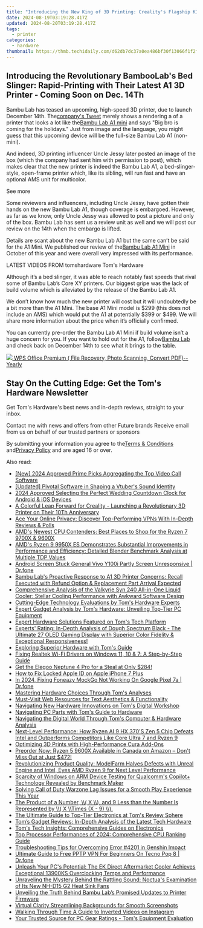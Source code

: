 ```yaml
---
title: "Introducing the New King of 3D Printing: Creality's Flagship K1C – Reveal All About Its Launch, Price and Specs"
date: 2024-08-19T03:19:28.417Z
updated: 2024-08-20T03:19:28.417Z
tags:
  - printer
categories:
  - hardware
thumbnail: https://thmb.techidaily.com/d62db7dc37a0ea486bf30f13066f1f2f1060eddc2d95bbca5778077eceeabf38.jpg
---
```


## Introducing the Revolutionary BambooLab's Bed Slinger: Rapid-Printing with Their Latest A1 3D Printer - Coming Soon on Dec. 14Th

Bambu Lab has teased an upcoming, high-speed 3D printer, due to launch December 14th. The[company's Tweet](https://twitter.com/BambulabGlobal/status/1732761907700855137) merely shows a rendering a of a printer that looks a lot like the[Bambu Lab A1 mini](https://www.tomshardware.com/reviews/bambu-lab-a1-mini) and says "Big bro is coming for the holidays." Just from image and the language, you might guess that this upcoming device will be the full-size Bambu Lab A1 (non-mini).

 And indeed, 3D printing influencer Uncle Jessy later posted an image of the box (which the company had sent him with permission to post), which makes clear that the new printer is indeed the Bambu Lab A1, a bed-slinger-style, open-frame printer which, like its sibling, will run fast and have an optional AMS unit for multicolor.

 See more

 Some reviewers and influencers, including Uncle Jessy, have gotten their hands on the new Bambu Lab A1, though coverage is embargoed. However, as far as we know, only Uncle Jessy was allowed to post a picture and only of the box. Bambu Lab has sent us a review unit as well and we will post our review on the 14th when the embargo is lifted.

 Details are scant about the new Bambu Lab A1 but the same can’t be said for the A1 Mini. We published our review of the[Bambu Lab A1 Mini](https://www.tomshardware.com/reviews/bambu-lab-a1-mini) in October of this year and were overall very impressed with its performance.

 LATEST VIDEOS FROM tomshardware Tom's Hardware

 Although it’s a bed slinger, it was able to reach notably fast speeds that rival some of Bambu Lab’s Core XY printers. Our biggest gripe was the lack of build volume which is alleviated by the release of the Bambu Lab A1.

 We don’t know how much the new printer will cost but it will undoubtedly be a bit more than the A1 Mini. The base A1 Mini model is $299 (this does not include an AMS) which would put the A1 at potentially $399 or $499\. We will share more information about the price when it’s officially confirmed.

 You can currently pre-order the Bambu Lab A1 Mini if build volume isn’t a huge concern for you. If you want to hold out for the A1, follow[Bambu Lab](https://shareasale.com/r.cfm?b=2282157&u=4338022&m=138211&afftrack=techidaily&urllink=https%3A%2F%2Fukaidot.sjv.io%2Fdaqnoj) and check back on December 14th to see what it brings to the table.

<!-- affiliate ads begin -->
<a href="https://secure.2checkout.com/order/checkout.php?PRODS=38729081&QTY=1&AFFILIATE=108875&CART=1"><img src="https://website-prod.cache.wpscdn.com/img/wps-office-pdf-editor-1x.890dbda.png" border="0">
WPS Office Premium ( File Recovery, Photo Scanning, Convert PDF)--Yearly</a>
<!-- affiliate ads end -->
## Stay On the Cutting Edge: Get the Tom's Hardware Newsletter

 Get Tom's Hardware's best news and in-depth reviews, straight to your inbox.

 Contact me with news and offers from other Future brands  Receive email from us on behalf of our trusted partners or sponsors

 By submitting your information you agree to the[Terms & Conditions](https://futureplc.com/terms-conditions/) and[Privacy Policy](https://futureplc.com/privacy-policy/) and are aged 16 or over.

<ins class="adsbygoogle"
     style="display:block"
     data-ad-format="autorelaxed"
     data-ad-client="ca-pub-7571918770474297"
     data-ad-slot="1223367746"></ins>



<ins class="adsbygoogle"
     style="display:block"
     data-ad-client="ca-pub-7571918770474297"
     data-ad-slot="8358498916"
     data-ad-format="auto"
     data-full-width-responsive="true"></ins>

<span class="atpl-alsoreadstyle">Also read:</span>
<div><ul>
<li><a href="https://digital-screen-recording.techidaily.com/new-2024-approved-prime-picks-aggregating-the-top-video-call-software/"><u>[New] 2024 Approved  Prime Picks  Aggregating the Top Video Call Software</u></a></li>
<li><a href="https://extra-approaches.techidaily.com/updated-pivotal-software-in-shaping-a-vtubers-sound-identity/"><u>[Updated] Pivotal Software in Shaping a Vtuber's Sound Identity</u></a></li>
<li><a href="https://extra-approaches.techidaily.com/2024-approved-selecting-the-perfect-wedding-countdown-clock-for-android-and-ios-devices/"><u>2024 Approved  Selecting the Perfect Wedding Countdown Clock for Android & iOS Devices</u></a></li>
<li><a href="https://hardware-tips.techidaily.com/a-colorful-leap-forward-for-creality-launching-a-revolutionary-3d-printer-on-their-10th-anniversary/"><u>A Colorful Leap Forward for Creality - Launching a Revolutionary 3D Printer on Their 10Th Anniversary</u></a></li>
<li><a href="https://hardware-tips.techidaily.com/ace-your-online-privacy-discover-top-performing-vpns-with-in-depth-reviews-and-polls/"><u>Ace Your Online Privacy: Discover Top-Performing VPNs With In-Depth Reviews & Polls</u></a></li>
<li><a href="https://hardware-tips.techidaily.com/amds-newest-cpu-contenders-best-places-to-shop-for-the-ryzen-7-9700x-and-9600x/"><u>AMD's Newest CPU Contenders: Best Places to Shop for the Ryzen 7 9700X & 9600X</u></a></li>
<li><a href="https://hardware-tips.techidaily.com/amds-ryzen-9-9950x-es-demonstrates-substantial-improvements-in-performance-and-efficiency-detailed-blender-benchmark-analysis-at-multiple-tdp-values/"><u>AMD's Ryzen 9 9950X ES Demonstrates Substantial Improvements in Performance and Efficiency: Detailed Blender Benchmark Analysis at Multiple TDP Values</u></a></li>
<li><a href="https://howto.techidaily.com/android-screen-stuck-general-vivo-y100i-partly-screen-unresponsive-drfone-by-drfone-fix-android-problems-fix-android-problems/"><u>Android Screen Stuck General Vivo Y100i Partly Screen Unresponsive | Dr.fone</u></a></li>
<li><a href="https://hardware-tips.techidaily.com/bambu-labs-proactive-response-to-a1-3d-printer-concerns-recall-executed-with-refund-option-and-replacement-part-arrival-expected/"><u>Bambu Lab's Proactive Response to A1 3D Printer Concerns: Recall Executed with Refund Option & Replacement Part Arrival Expected</u></a></li>
<li><a href="https://hardware-tips.techidaily.com/comprehensive-analysis-of-the-valkyrie-syn-240-all-in-one-liquid-cooler-stellar-cooling-performance-with-awkward-software-design/"><u>Comprehensive Analysis of the Valkyrie Syn 240 All-in-One Liquid Cooler: Stellar Cooling Performance with Awkward Software Design</u></a></li>
<li><a href="https://hardware-tips.techidaily.com/cutting-edge-technology-evaluations-by-toms-hardware-experts/"><u>Cutting-Edge Technology Evaluations by Tom's Hardware Experts</u></a></li>
<li><a href="https://hardware-tips.techidaily.com/expert-gadget-analysis-by-toms-hardware-unveiling-top-tier-pc-equipment/"><u>Expert Gadget Analysis by Tom's Hardware: Unveiling Top-Tier PC Equipment</u></a></li>
<li><a href="https://hardware-tips.techidaily.com/expert-hardware-solutions-featured-on-toms-tech-platform/"><u>Expert Hardware Solutions Featured on Tom's Tech Platform</u></a></li>
<li><a href="https://hardware-reviews.techidaily.com/1723341746651-experts-rating-in-depth-analysis-of-dough-spectrum-black-the-ultimate-27-oled-gaming-display-with-superior-color-fidelity-and-exceptional-responsiveness/"><u>Experts' Rating: In-Depth Analysis of Dough Spectrum Black - The Ultimate 27 OLED Gaming Display with Superior Color Fidelity & Exceptional Responsiveness!</u></a></li>
<li><a href="https://hardware-tips.techidaily.com/exploring-superior-hardware-with-toms-guide/"><u>Exploring Superior Hardware with Tom's Guide</u></a></li>
<li><a href="https://win-dash.techidaily.com/fixing-realtek-wi-fi-drivers-on-windows-11-10-and-7-a-step-by-step-guide/"><u>Fixing Realtek Wi-Fi Drivers on Windows 11, 10 & 7: A Step-by-Step Guide</u></a></li>
<li><a href="https://hardware-tips.techidaily.com/get-the-elegoo-neptune-4-pro-for-a-steal-at-only-284/"><u>Get the Elegoo Neptune 4 Pro for a Steal at Only $284!</u></a></li>
<li><a href="https://apple-account.techidaily.com/how-to-fix-locked-apple-id-on-apple-iphone-7-plus-by-drfone-ios/"><u>How to Fix Locked Apple ID on Apple iPhone 7 Plus</u></a></li>
<li><a href="https://review-topics.techidaily.com/in-2024-fixing-foneazy-mockgo-not-working-on-google-pixel-7a-drfone-by-drfone-virtual-android/"><u>In 2024, Fixing Foneazy MockGo Not Working On Google Pixel 7a | Dr.fone</u></a></li>
<li><a href="https://hardware-tips.techidaily.com/mastering-hardware-choices-through-toms-analyses/"><u>Mastering Hardware Choices Through Tom's Analyses</u></a></li>
<li><a href="https://extra-information.techidaily.com/must-visit-web-resources-for-text-aesthetics-and-functionality/"><u>Must-Visit Web Resources for Text Aesthetics & Functionality</u></a></li>
<li><a href="https://hardware-tips.techidaily.com/navigating-new-hardware-innovations-on-toms-digital-workshop/"><u>Navigating New Hardware Innovations on Tom's Digital Workshop</u></a></li>
<li><a href="https://hardware-tips.techidaily.com/navigating-pc-parts-with-toms-guide-to-hardware/"><u>Navigating PC Parts with Tom's Guide to Hardware</u></a></li>
<li><a href="https://hardware-tips.techidaily.com/navigating-the-digital-world-through-toms-computer-and-hardware-analysis/"><u>Navigating the Digital World Through Tom's Computer & Hardware Analysis</u></a></li>
<li><a href="https://hardware-tips.techidaily.com/next-level-performance-how-ryzen-ai-9-hx-370s-zen-5-chip-defeats-intel-and-outperforms-competitors-like-core-ultra-7-and-ryzen-9/"><u>Next-Level Performance: How Ryzen AI 9 HX 370'S Zen 5 Chip Defeats Intel and Outperforms Competitors Like Core Ultra 7 and Ryzen 9</u></a></li>
<li><a href="https://hardware-tips.techidaily.com/optimizing-3d-prints-with-high-performance-cura-add-ons/"><u>Optimizing 3D Prints with High-Performance Cura Add-Ons</u></a></li>
<li><a href="https://hardware-tips.techidaily.com/1723262269090-preorder-now-ryzen-5-9600x-available-in-canada-on-amazon-dont-miss-out-at-just-472/"><u>Preorder Now: Ryzen 5 9600X Available in Canada on Amazon – Don't Miss Out at Just $472!</u></a></li>
<li><a href="https://hardware-tips.techidaily.com/revolutionizing-product-quality-modelfarm-halves-defects-with-unreal-engine-and-intel-eyes-amd-ryzen-9-for-next-level-performance/"><u>Revolutionizing Product Quality: ModelFarm Halves Defects with Unreal Engine and Intel, Eyes AMD Ryzen 9 for Next Level Performance</u></a></li>
<li><a href="https://hardware-tips.techidaily.com/scarcity-of-windows-on-arm-device-testing-for-qualcomms-copilotplus-technology-revealed-by-benchmark-maker/"><u>Scarcity of Windows on ARM Device Testing for Qualcomm's Copilot+ Technology Revealed by Benchmark Maker</u></a></li>
<li><a href="https://win-answers.techidaily.com/solving-call-of-duty-warzone-lag-issues-for-a-smooth-play-experience-this-year/"><u>Solving Call of Duty Warzone Lag Issues for a Smooth Play Experience This Year</u></a></li>
<li><a href="https://hardware-tips.techidaily.com/the-product-of-a-number-x-and-9-less-than-the-number-is-represented-by-x-times-x-9/"><u>The Product of a Number, \\( X \\), and 9 Less than the Number Is Represented by \\( X \\Times (X - 9) \\).</u></a></li>
<li><a href="https://hardware-tips.techidaily.com/the-ultimate-guide-to-top-tier-electronics-at-toms-review-sphere/"><u>The Ultimate Guide to Top-Tier Electronics at Tom's Review Sphere</u></a></li>
<li><a href="https://hardware-tips.techidaily.com/toms-gadget-reviews-in-depth-analysis-of-the-latest-tech-hardware/"><u>Tom’s Gadget Reviews: In-Depth Analysis of the Latest Tech Hardware</u></a></li>
<li><a href="https://hardware-tips.techidaily.com/toms-tech-insights-comprehensive-guides-on-electronics/"><u>Tom's Tech Insights: Comprehensive Guides on Electronics</u></a></li>
<li><a href="https://hardware-tips.techidaily.com/top-processor-performances-of-2024-comprehensive-cpu-ranking-guide/"><u>Top Processor Performances of 2024: Comprehensive CPU Ranking Guide</u></a></li>
<li><a href="https://program-issues.techidaily.com/troubleshooting-tips-for-overcoming-error-4201-in-genshin-impact/"><u>Troubleshooting Tips for Overcoming Error #4201 in Genshin Impact</u></a></li>
<li><a href="https://fake-location.techidaily.com/ultimate-guide-to-free-pptp-vpn-for-beginners-on-tecno-pop-8-drfone-by-drfone-virtual-android/"><u>Ultimate Guide to Free PPTP VPN For Beginners On Tecno Pop 8 | Dr.fone</u></a></li>
<li><a href="https://hardware-tips.techidaily.com/unleash-your-pcs-potential-the-ek-direct-aftermarket-cooler-achieves-exceptional-13900ks-overclocking-temps-and-performance/"><u>Unleash Your PC's Potential: The EK Direct Aftermarket Cooler Achieves Exceptional 13900KS Overclocking Temps and Performance</u></a></li>
<li><a href="https://hardware-tips.techidaily.com/unraveling-the-mystery-behind-the-rattling-sound-noctuas-examination-of-its-new-nh-d15-g2-heat-sink-fans/"><u>Unraveling the Mystery Behind the Rattling Sound: Noctua's Examination of Its New NH-D15 G2 Heat Sink Fans</u></a></li>
<li><a href="https://hardware-tips.techidaily.com/unveiling-the-truth-behind-bambu-labs-promised-updates-to-printer-firmware/"><u>Unveiling the Truth Behind Bambu Lab’s Promised Updates to Printer Firmware</u></a></li>
<li><a href="https://on-screen-recording.techidaily.com/virtual-clarity-streamlining-backgrounds-for-smooth-screenshots/"><u>Virtual Clarity  Streamlining Backgrounds for Smooth Screenshots</u></a></li>
<li><a href="https://instagram-video-recordings.techidaily.com/walking-through-time-a-guide-to-inverted-videos-on-instagram/"><u>Walking Through Time  A Guide to Inverted Videos on Instagram</u></a></li>
<li><a href="https://hardware-tips.techidaily.com/your-trusted-source-for-pc-gear-ratings-toms-equipment-evaluation/"><u>Your Trusted Source for PC Gear Ratings - Tom's Equipment Evaluation</u></a></li>
</ul></div>
